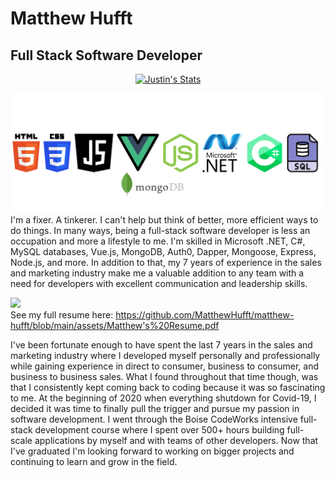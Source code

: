 # Matthew Hufft

## Full Stack Software Developer

<p align="center">
    <a href="https://github.com/MatthewHufft/">
   <img src="https://github-readme-stats.vercel.app/api?username=MatthewHufft&show_icons=true&bg_color=rgba(255,255,255,1)" alt="Justin's Stats" >
      </a>
      
![enter image description here](https://github.com/MatthewHufft/MatthewHufft/blob/main/assets/Icons.png?raw=true)
 I'm a fixer. A tinkerer. I can't help but think of better, more efficient ways to do things. In many ways, being a full-stack software developer is less an occupation and more a lifestyle to me. I'm skilled in Microsoft .NET, C#,  MySQL databases, Vue.js, MongoDB, Auth0, Dapper, Mongoose, Express, Node.js, and more.  In addition to that, my 7 years of experience in the sales and marketing industry make me a valuable addition to any team with a need for developers with excellent communication and leadership skills.

![](https://github.com/MatthewHufft/matthew-hufft/blob/main/assets/resume-png.PNG?raw=true)
<br>
See my full resume here: https://github.com/MatthewHufft/matthew-hufft/blob/main/assets/Matthew's%20Resume.pdf
<br>

I've been fortunate enough to have spent the last 7 years in the sales and marketing industry where I developed myself personally and professionally while gaining experience in direct to consumer, business to consumer, and business to business sales. What I found throughout that time though, was that I consistently kept coming back to coding because it was so fascinating to me. At the beginning of 2020 when everything shutdown for Covid-19, I decided it was time to finally pull the trigger and pursue my passion in software development. I went through the Boise CodeWorks intensive full-stack development course where I spent over 500+ hours building full-scale applications by myself and with teams of other developers. Now that I've graduated I'm looking forward to working on bigger projects and continuing to learn and grow in the field.
